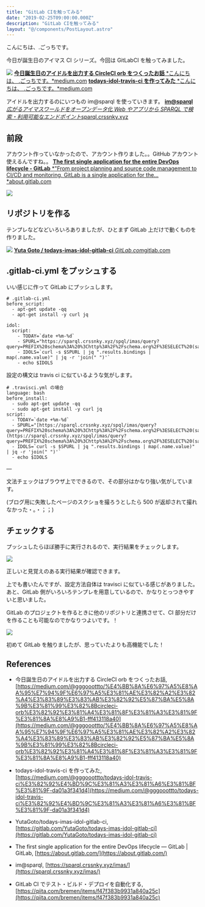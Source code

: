 ```yaml
---
title: "GitLab CIを触ってみる"
date: "2019-02-25T09:00:00.000Z"
description: "GitLab CIを触ってみる"
layout: "@/components/PostLayout.astro"
---
```


こんにちは、.ごっちです。

今日が誕生日のアイマス CI シリーズ。今回は GitLabCI を触ってみました。

![](https://cdn-images-1.medium.com/max/5064/1*YjOtv5OOEP744YTdzBxWsw.png)
[**今日誕生日のアイドルを出力する CircleCI orb をつくったお話**
*こんにちは、 .ごっちです。*medium.com](https://medium.com/@gggooottto/%E4%BB%8A%E6%97%A5%E8%AA%95%E7%94%9F%E6%97%A5%E3%81%AE%E3%82%A2%E3%82%A4%E3%83%89%E3%83%AB%E3%82%92%E5%87%BA%E5%8A%9B%E3%81%99%E3%82%8Bcircleci-orb%E3%82%92%E3%81%A4%E3%81%8F%E3%81%A3%E3%81%9F%E3%81%8A%E8%A9%B1-fff413118a40)
[**todays-idol-travis-ci を作ってみた**
*こんにちは、 .ごっちです。*medium.com](https://medium.com/@gggooottto/todays-idol-travis-ci%E3%82%92%E4%BD%9C%E3%81%A3%E3%81%A6%E3%81%BF%E3%81%9F-da01a3f341d4)

アイドルを出力するのにいつもの im@sparql を使っていきます。
[**im@sparql**
*広がるアイマスワールドをオープンデータ化 Web やアプリから SPARQL で検索・利用可能なエンドポイント*sparql.crssnky.xyz](https://sparql.crssnky.xyz/imas/)

## 前段

アカウント作っていなかったので、アカウント作りました。。GitHub アカウント使えるんですね。。
[**The first single application for the entire DevOps lifecycle - GitLab**
*"From project planning and source code management to CI/CD and monitoring, GitLab is a single application for the…*about.gitlab.com](https://about.gitlab.com/)

![](https://cdn-images-1.medium.com/max/2000/1*Rk6ks8pTIUDBWocrX3HODA.png)

## リポジトリを作る

テンプレなどなどいろいろありましたが、ひとまず GitLab 上だけで動くものを作りました。

![](https://cdn-images-1.medium.com/max/2000/1*gG4NCT8TunuIEjeZYOILYQ.png)
[**Yuta Goto / todays-imas-idol-gitlab-ci**
*GitLab.com*gitlab.com](https://gitlab.com/YutaGoto/todays-imas-idol-gitlab-ci)

## .gitlab-ci.yml をプッシュする

いい感じに作って GitLab にプッシュします。

    # .gitlab-ci.yml
    before_script:
      - apt-get update -qq
      - apt-get install -y curl jq

    idol:
      script:
        - TODAY=`date +%m-%d`
        - SPURL="https://sparql.crssnky.xyz/spql/imas/query?query=PREFIX%20schema%3A%20%3Chttp%3A%2F%2Fschema.org%2F%3ESELECT%20(sample(%3Fo)%20as%20%3Fdate)%20(sample(%3Fn)%20as%20%3Fname)%20WHERE%20%7B%20%3Fsub%20schema%3AbirthDate%20%3Fo%3B%20schema%3Aname%7Cschema%3AalternateName%20%3Fn%3BFILTER(regex(str(%3Fo)%2C%20%22$TODAY%22%20)).%7Dgroup%20by(%3Fn)order%20by(%3Fname)"
        - IDOLS=`curl -s $SPURL | jq ".results.bindings | map(.name.value)" | jq -r 'join(" ")'`
        - echo $IDOLS

設定の構文は travis ci に似ているような気がします。

    # .travisci.yml の場合
    language: bash
    before_install:
      - sudo apt-get update -qq
      - sudo apt-get install -y curl jq
    script:
      - TODAY=`date +%m-%d`
      - SPURL="[https://sparql.crssnky.xyz/spql/imas/query?query=PREFIX%20schema%3A%20%3Chttp%3A%2F%2Fschema.org%2F%3ESELECT%20(sample(%3Fo)%20as%20%3Fdate)%20(sample(%3Fn)%20as%20%3Fname)%20WHERE%20%7B%20%3Fsub%20schema%3AbirthDate%20%3Fo%3B%20schema%3Aname%7Cschema%3AalternateName%20%3Fn%3BFILTER(regex(str(%3Fo)%2C%20%22$TODAY%22%20)).%7Dgroup%20by(%3Fn)order%20by(%3Fname)](https://sparql.crssnky.xyz/spql/imas/query?query=PREFIX%20schema%3A%20%3Chttp%3A%2F%2Fschema.org%2F%3ESELECT%20(sample(%3Fo)%20as%20%3Fdate)%20(sample(%3Fn)%20as%20%3Fname)%20WHERE%20%7B%20%3Fsub%20schema%3AbirthDate%20%3Fo%3B%20schema%3Aname%7Cschema%3AalternateName%20%3Fn%3BFILTER(regex(str(%3Fo)%2C%20%22$TODAY%22%20)).%7Dgroup%20by(%3Fn)order%20by(%3Fname))"
      - IDOLS=`curl -s $SPURL | jq ".results.bindings | map(.name.value)" | jq -r 'join(" ")'`
      - echo $IDOLS

—

文法チェックはブラウザ上でできるので、その部分はかなり強い気がしています。

(ブログ用に失敗したページのスクショを撮ろうとしたら 500 が返却されて撮れなかった・。・；；)

## チェックする

プッシュしたらほぼ勝手に実行されるので、実行結果をチェックします。

![](https://cdn-images-1.medium.com/max/2484/1*7cHy7cF0jeKO7Vq8bFAxfA.png)

正しいと見覚えのある実行結果が確認できます。

上でも書いたんですが、設定方法自体は travisci に似ている感じがありました。あと、GitLab 側がいろいろテンプレを用意しているので、かなりとっつきやすいと思いました。

GitLab のプロジェクトを作るときに他のリポジトリと連携させて、CI 部分だけを作ることも可能なのでかなりつよいです。！

![](https://cdn-images-1.medium.com/max/2000/1*AOeEcXmEMER7udduTcpT8g.png)

初めて GitLab を触りましたが、思っていたよりも高機能でした！

## References

- 今日誕生日のアイドルを出力する CircleCI orb をつくったお話, [https://medium.com/@gggooottto/%E4%BB%8A%E6%97%A5%E8%AA%95%E7%94%9F%E6%97%A5%E3%81%AE%E3%82%A2%E3%82%A4%E3%83%89%E3%83%AB%E3%82%92%E5%87%BA%E5%8A%9B%E3%81%99%E3%82%8Bcircleci-orb%E3%82%92%E3%81%A4%E3%81%8F%E3%81%A3%E3%81%9F%E3%81%8A%E8%A9%B1-fff413118a40](https://medium.com/@gggooottto/%E4%BB%8A%E6%97%A5%E8%AA%95%E7%94%9F%E6%97%A5%E3%81%AE%E3%82%A2%E3%82%A4%E3%83%89%E3%83%AB%E3%82%92%E5%87%BA%E5%8A%9B%E3%81%99%E3%82%8Bcircleci-orb%E3%82%92%E3%81%A4%E3%81%8F%E3%81%A3%E3%81%9F%E3%81%8A%E8%A9%B1-fff413118a40)

- todays-idol-travis-ci を作ってみた, [https://medium.com/@gggooottto/todays-idol-travis-ci%E3%82%92%E4%BD%9C%E3%81%A3%E3%81%A6%E3%81%BF%E3%81%9F-da01a3f341d4](https://medium.com/@gggooottto/todays-idol-travis-ci%E3%82%92%E4%BD%9C%E3%81%A3%E3%81%A6%E3%81%BF%E3%81%9F-da01a3f341d4)

- YutaGoto/todays-imas-idol-gitlab-ci, [https://gitlab.com/YutaGoto/todays-imas-idol-gitlab-ci](https://gitlab.com/YutaGoto/todays-imas-idol-gitlab-ci)

- The first single application for the entire DevOps lifecycle — GitLab | GitLab, [https://about.gitlab.com/](https://about.gitlab.com/)

- im@sparql, [https://sparql.crssnky.xyz/imas/](https://sparql.crssnky.xyz/imas/)

- GitLab CI でテスト・ビルド・デプロイを自動化する, [https://qiita.com/bremen/items/f47f383b9931a840a25c](https://qiita.com/bremen/items/f47f383b9931a840a25c)

